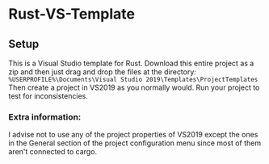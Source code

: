 # Rust-VS-Template
## Setup
This is a Visual Studio template for Rust. 
Download this entire project as a zip and then just drag and drop the files at the directory: 
`%USERPROFILE%\Documents\Visual Studio 2019\Templates\ProjectTemplates`
Then create a project in VS2019 as you normally would. Run your project to test for inconsistencies.
### Extra information:
I advise not to use any of the project properties of VS2019 except the ones in the General section of the project configuration menu since most of them aren't connected to cargo.
